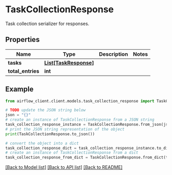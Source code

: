# TaskCollectionResponse

Task collection serializer for responses.

## Properties

Name | Type | Description | Notes
------------ | ------------- | ------------- | -------------
**tasks** | [**List[TaskResponse]**](TaskResponse.md) |  | 
**total_entries** | **int** |  | 

## Example

```python
from airflow_client.client.models.task_collection_response import TaskCollectionResponse

# TODO update the JSON string below
json = "{}"
# create an instance of TaskCollectionResponse from a JSON string
task_collection_response_instance = TaskCollectionResponse.from_json(json)
# print the JSON string representation of the object
print(TaskCollectionResponse.to_json())

# convert the object into a dict
task_collection_response_dict = task_collection_response_instance.to_dict()
# create an instance of TaskCollectionResponse from a dict
task_collection_response_from_dict = TaskCollectionResponse.from_dict(task_collection_response_dict)
```
[[Back to Model list]](../README.md#documentation-for-models) [[Back to API list]](../README.md#documentation-for-api-endpoints) [[Back to README]](../README.md)


